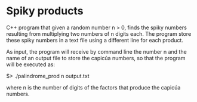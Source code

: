 # Spiky products
C++ program that given a random number  n > 0,  finds the spiky numbers resulting from multiplying two numbers of n digits each. The program store these spiky numbers in a text file using a different line for each product.

As input, the program will receive by command line the number n and the name of an output file to store the capicúa numbers, so that the program will be executed as:

$> ./palindrome_prod n output.txt

where n is the number of digits of the factors that produce the capicúa numbers.
